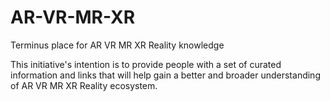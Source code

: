 # AR-VR-MR-XR
Terminus place for AR VR MR XR Reality knowledge

This initiative's intention is to provide people with a set of curated information and links that will help gain a better and broader understanding of AR VR MR XR Reality ecosystem.
